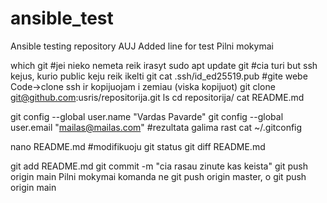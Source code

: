 # ansible_test
Ansible testing repository AUJ
Added line for test
Pilni mokymai

which git
#jei nieko nemeta reik irasyt
sudo apt update
git
#cia turi but ssh kejus, kurio public keju reik ikelti git
cat .ssh/id_ed25519.pub
#gite webe Code->clone ssh ir kopijuojam i zemiau (viska kopijuot)
git clone git@github.com:usris/repositorija.git
ls
cd repositorija/
cat README.md

git config --global user.name "Vardas Pavarde"
git config --global user.email "mailas@mailas.com"
#rezultata galima rast cat ~/.gitconfig

nano README.md
#modifikuoju
git status
git diff README.md

git add README.md
git commit -m "cia rasau zinute kas keista"
git push origin main
Pilni mokymai komanda ne git push origin master, o git push origin main
